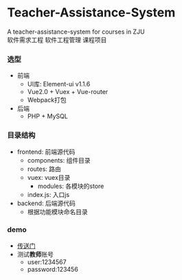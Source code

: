 # Teacher-Assistance-System
A teacher-assistance-system for courses in ZJU  
软件需求工程 软件工程管理 课程项目

### 选型
- 前端
  - UI库: Element-ui v1.1.6
  - Vue2.0 + Vuex + Vue-router
  - Webpack打包
- 后端
  - PHP + MySQL

### 目录结构
- frontend: 前端源代码
  - components: 组件目录
  - routes: 路由
  - vuex: vuex目录
    - modules: 各模块的store
  - index.js: 入口js
- backend: 后端源代码
  - 根据功能模块命名目录

### demo
- [传送门](https://se.zhelishi.cn/app)
- 测试**教师**账号
  - user:1234567
  - password:123456


